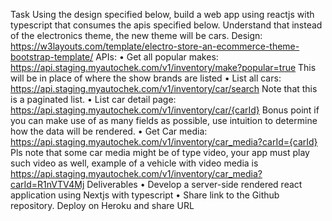 Task
Using the design specified below, build a web app using reactjs with typescript that consumes the apis specified below. Understand that instead of the electronics theme, the new theme will be cars.
Design: https://w3layouts.com/template/electro-store-an-ecommerce-theme-bootstrap-template/
APIs:
•	Get all popular makes: https://api.staging.myautochek.com/v1/inventory/make?popular=true
This will be in place of where the show brands are listed
•	List all cars: https://api.staging.myautochek.com/v1/inventory/car/search Note that this is a paginated list.
•	List car detail page: https://api.staging.myautochek.com/v1/inventory/car/{carId} Bonus point if you can make use of as many fields as possible, use intuition to determine how the data will be rendered.
•	Get Car media: https://api.staging.myautochek.com/v1/inventory/car_media?carId={carId}  Pls note that some car media might be of type video, your app must play such video as well, example of a vehicle with video media is https://api.staging.myautochek.com/v1/inventory/car_media?carId=R1nVTV4Mj
Deliverables
•	Develop a server-side rendered react application using Nextjs with typescript
•	Share link to the Github repository.
Deploy on Heroku and share URL
